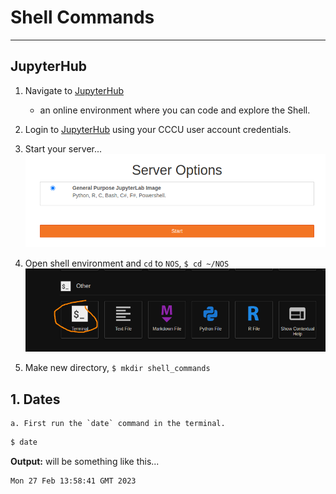 # Shell Commands

---

## JupyterHub

1. Navigate to [JupyterHub](https://jupyterhub.canterbury.ac.uk/) 
   - an online environment where you can code and explore the Shell.
2. Login to [JupyterHub](https://jupyterhub.canterbury.ac.uk/) using your CCCU user account credentials.

3. Start your server... 
   ![](../Exploring_Directories/fig/jh-server.png)

1. Open shell environment and `cd` to `NOS`, `$ cd ~/NOS`
![](../Exploring_Directories//fig/jh-terminal-launch.png)
1. Make new directory, `$ mkdir shell_commands`

## 1. Dates

    a. First run the `date` command in the terminal.

```sh
$ date
```
**Output:** will be something like this...

```sh
Mon 27 Feb 13:58:41 GMT 2023
```

